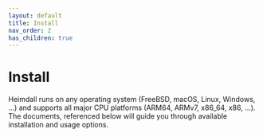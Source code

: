```yaml
---
layout: default
title: Install
nav_order: 2
has_children: true
---
```


# Install

Heimdall runs on any operating system (FreeBSD, macOS, Linux, Windows, ...) and supports all major CPU platforms (ARM64, ARMv7, x86_64, x86, ...). The documents, referenced below will guide you through available installation and usage options.